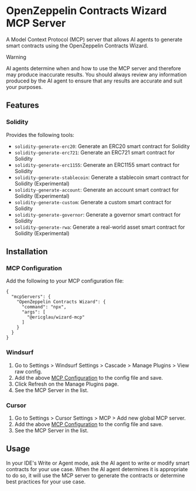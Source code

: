 # OpenZeppelin Contracts Wizard MCP Server

A Model Context Protocol (MCP) server that allows AI agents to generate smart contracts using the OpenZeppelin Contracts Wizard.

> [!WARNING]
> AI agents determine when and how to use the MCP server and therefore may produce inaccurate results. You should always review any information produced by the AI agent to ensure that any results are accurate and suit your purposes.

## Features

### Solidity

Provides the following tools:
- `solidity-generate-erc20`: Generate an ERC20 smart contract for Solidity
- `solidity-generate-erc721`: Generate an ERC721 smart contract for Solidity
- `solidity-generate-erc1155`: Generate an ERC1155 smart contract for Solidity
- `solidity-generate-stablecoin`: Generate a stablecoin smart contract for Solidity (Experimental)
- `solidity-generate-account`: Generate an account smart contract for Solidity (Experimental)
- `solidity-generate-custom`: Generate a custom smart contract for Solidity
- `solidity-generate-governor`: Generate a governor smart contract for Solidity
- `solidity-generate-rwa`: Generate a real-world asset smart contract for Solidity (Experimental)

## Installation

### MCP Configuration

Add the following to your MCP configuration file:
```
{
  "mcpServers": {
    "OpenZeppelin Contracts Wizard": {
      "command": "npx",
      "args": [
        "@ericglau/wizard-mcp"
      ]
    }
  }
}
```

### Windsurf

1. Go to Settings > Windsurf Settings > Cascade > Manage Plugins > View raw config.
2. Add the above [MCP Configuration](#mcp-configuration) to the config file and save.
3. Click Refresh on the Manage Plugins page.
4. See the MCP Server in the list.

### Cursor

1. Go to Settings > Cursor Settings > MCP > Add new global MCP server.
2. Add the above [MCP Configuration](#mcp-configuration) to the config file and save.
3. See the MCP Server in the list.

## Usage

In your IDE's Write or Agent mode, ask the AI agent to write or modify smart contracts for your use case. When the AI agent determines it is appropriate to do so, it will use the MCP server to generate the contracts or determine best practices for your use case.

